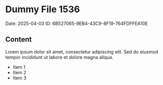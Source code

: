 # Dummy File 1536

Date: 2025-04-03
ID: 6B527065-9EB4-43C9-8F19-764FDFFEA10E

## Content

Lorem ipsum dolor sit amet, consectetur adipiscing elit.
Sed do eiusmod tempor incididunt ut labore et dolore magna aliqua.

* Item 1
* Item 2
* Item 3

